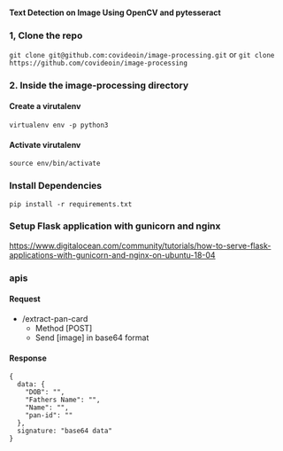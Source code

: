 #### Text Detection on Image Using OpenCV and pytesseract

### 1, Clone the repo
``` git clone git@github.com:covideoin/image-processing.git ``` or
``` git clone https://github.com/covideoin/image-processing ```

### 2. Inside the image-processing directory

#### Create a virutalenv
``` virtualenv env -p python3 ```

#### Activate virutalenv

```source env/bin/activate```


### Install Dependencies
``` pip install -r requirements.txt ```

### Setup Flask application with gunicorn and nginx
https://www.digitalocean.com/community/tutorials/how-to-serve-flask-applications-with-gunicorn-and-nginx-on-ubuntu-18-04


### apis
#### Request
- /extract-pan-card
    - Method [POST]
    - Send [image] in base64 format

#### Response
```
{
  data: {
    "DOB": "",
    "Fathers Name": "",
    "Name": "",
    "pan-id": ""
  },
  signature: "base64 data"
}
```
